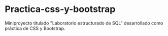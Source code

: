 # Practica-css-y-bootstrap
Miniproyecto titulado "Laboratorio estructurado de SQL" desarrollado como práctica de CSS y Bootstrap.
